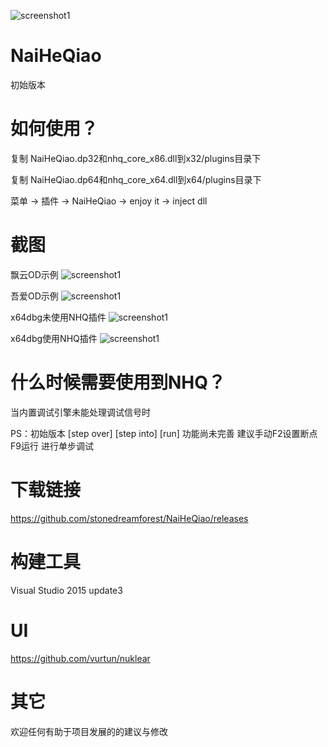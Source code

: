 
![screenshot1](https://cloud.githubusercontent.com/assets/16742566/23832955/ae04ea26-0779-11e7-8f36-29fba74fe58a.png)














# NaiHeQiao
初始版本














# 如何使用？
复制 NaiHeQiao.dp32和nhq_core_x86.dll到x32/plugins目录下

复制 NaiHeQiao.dp64和nhq_core_x64.dll到x64/plugins目录下

菜单 -> 插件 -> NaiHeQiao -> enjoy it -> inject dll





# 截图
飘云OD示例
![screenshot1](https://github.com/stonedreamforest/NaiHeQiao/blob/master/py_od.gif)

吾爱OD示例
![screenshot1](https://github.com/stonedreamforest/NaiHeQiao/blob/master/wa_od.gif)

x64dbg未使用NHQ插件
![screenshot1](https://github.com/stonedreamforest/NaiHeQiao/blob/master/x64dbg_sy.gif)

x64dbg使用NHQ插件
![screenshot1](https://github.com/stonedreamforest/NaiHeQiao/blob/master/x64dbg_nhq.gif)










# 什么时候需要使用到NHQ？
当内置调试引擎未能处理调试信号时

PS：初始版本 [step over] [step into] [run] 功能尚未完善 建议手动F2设置断点 F9运行 进行单步调试





# 下载链接
https://github.com/stonedreamforest/NaiHeQiao/releases


# 构建工具
Visual Studio 2015 update3


# UI
https://github.com/vurtun/nuklear












# 其它
欢迎任何有助于项目发展的的建议与修改 










